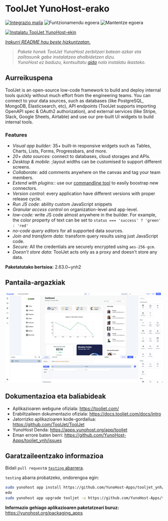 <!--
Ohart ongi: README hau automatikoki sortu da <https://github.com/YunoHost/apps/tree/master/tools/readme_generator>ri esker
EZ editatu eskuz.
-->

# ToolJet YunoHost-erako

[![Integrazio maila](https://apps.yunohost.org/badge/integration/tooljet)](https://ci-apps.yunohost.org/ci/apps/tooljet/)
![Funtzionamendu egoera](https://apps.yunohost.org/badge/state/tooljet)
![Mantentze egoera](https://apps.yunohost.org/badge/maintained/tooljet)

[![Instalatu ToolJet YunoHost-ekin](https://install-app.yunohost.org/install-with-yunohost.svg)](https://install-app.yunohost.org/?app=tooljet)

*[Irakurri README hau beste hizkuntzatan.](./ALL_README.md)*

> *Pakete honek ToolJet YunoHost zerbitzari batean azkar eta zailtasunik gabe instalatzea ahalbidetzen dizu.*  
> *YunoHost ez baduzu, kontsultatu [gida](https://yunohost.org/install) nola instalatu ikasteko.*

## Aurreikuspena

ToolJet is an open-source low-code framework to build and deploy internal tools quickly without much effort from the engineering teams. You can connect to your data sources, such as databases (like PostgreSQL, MongoDB, Elasticsearch, etc), API endpoints (ToolJet supports importing OpenAPI spec & OAuth2 authorization), and external services (like Stripe, Slack, Google Sheets, Airtable) and use our pre-built UI widgets to build internal tools.

### Features

- *Visual app builder:* 35+ built-in responsive widgets such as Tables, Charts, Lists, Forms, Progressbars, and more.
- *20+ data sources:* connect to databases, cloud storages and APIs.
- *Desktop & mobile*: ;layout widths can be customised to support different screens. 
- *Collaborate:* add comments anywhere on the canvas and tag your team members.
- *Extend with plugins:*: use our [commandline tool](https://www.npmjs.com/package/tooljet) to easily boostrap new connectors.
- *Version control:* every application have different versions with proper release cycle.
- *Run JS code:* ability custom JavaScript snippets
- *Granular access control* on organization-level and app-level.
- *low-code:* write JS code almost anywhere in the builder. For example, the color property of text can be set to `status === 'success' ? 'green' : 'red'`
- *no-code query editors* for all supported data sources.
- *Join and transform data:* transform query results using just JavaScript code. 
- *Secure:* All the credentials are securely encrypted using `aes-256-gcm`.
- *Doesn't store data:* ToolJet acts only as a proxy and doesn't store any data.


**Paketatutako bertsioa:** 2.63.0~ynh2

## Pantaila-argazkiak

![ToolJet(r)en pantaila-argazkia](./doc/screenshots/example.png)

## Dokumentazioa eta baliabideak

- Aplikazioaren webgune ofiziala: <https://tooljet.com/>
- Erabiltzaileen dokumentazio ofiziala: <https://docs.tooljet.com/docs/intro>
- Jatorrizko aplikazioaren kode-gordailua: <https://github.com/ToolJet/ToolJet>
- YunoHost Denda: <https://apps.yunohost.org/app/tooljet>
- Eman errore baten berri: <https://github.com/YunoHost-Apps/tooljet_ynh/issues>

## Garatzaileentzako informazioa

Bidali `pull request`a [`testing` abarrera](https://github.com/YunoHost-Apps/tooljet_ynh/tree/testing).

`testing` abarra probatzeko, ondorengoa egin:

```bash
sudo yunohost app install https://github.com/YunoHost-Apps/tooljet_ynh/tree/testing --debug
edo
sudo yunohost app upgrade tooljet -u https://github.com/YunoHost-Apps/tooljet_ynh/tree/testing --debug
```

**Informazio gehiago aplikazioaren paketatzeari buruz:** <https://yunohost.org/packaging_apps>
